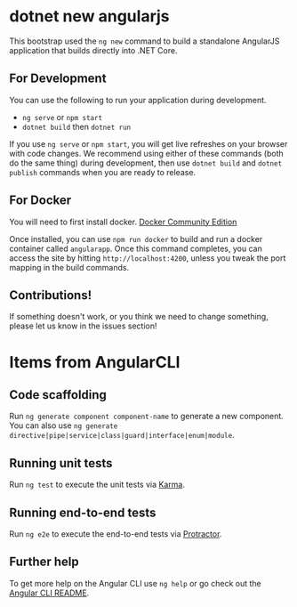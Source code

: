 # dotnet new angularjs
This bootstrap used the `ng new` command to build a standalone AngularJS application that builds directly into .NET Core.

## For Development
You can use the following to run your application during development. 

 - `ng serve` or `npm start`
 - `dotnet build` then `dotnet run`

If you use `ng serve` or `npm start`, you will get live refreshes on your browser with code changes. We recommend using either of these commands (both do the same thing) during development, then use `dotnet build` and `dotnet publish` commands when you are ready to release.

## For Docker
You will need to first install docker. 
[Docker Community Edition](https://www.docker.com/community-edition)

Once installed, you can use `npm run docker` to build and run a docker container called `angularapp`. Once this command completes, you can access the site by hitting `http://localhost:4200`, unless you tweak the port mapping in the build commands.

## Contributions! 
If something doesn't work, or you think we need to change something, please let us know in the issues section!

# Items from AngularCLI

## Code scaffolding

Run  `ng generate component component-name`  to generate a new component. You can also use  `ng generate directive|pipe|service|class|guard|interface|enum|module`.

## Running unit tests

Run  `ng test`  to execute the unit tests via  [Karma](https://karma-runner.github.io/).

## Running end-to-end tests

Run  `ng e2e`  to execute the end-to-end tests via  [Protractor](http://www.protractortest.org/).

## Further help

To get more help on the Angular CLI use  `ng help`  or go check out the  [Angular CLI README](https://github.com/angular/angular-cli/blob/master/README.md).
